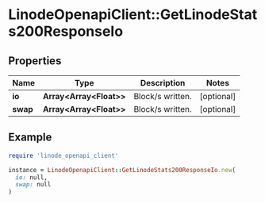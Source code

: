 # LinodeOpenapiClient::GetLinodeStats200ResponseIo

## Properties

| Name | Type | Description | Notes |
| ---- | ---- | ----------- | ----- |
| **io** | **Array&lt;Array&lt;Float&gt;&gt;** | Block/s written. | [optional] |
| **swap** | **Array&lt;Array&lt;Float&gt;&gt;** | Block/s written. | [optional] |

## Example

```ruby
require 'linode_openapi_client'

instance = LinodeOpenapiClient::GetLinodeStats200ResponseIo.new(
  io: null,
  swap: null
)
```

